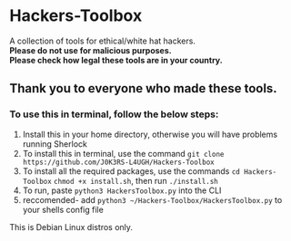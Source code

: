 # Hackers-Toolbox
A collection of tools for ethical/white hat hackers.    
**Please do not use for malicious purposes.**  
**Please check how legal these tools are in your country.**  

## Thank you to everyone who made these tools.

### To use this in terminal, follow the below steps:  
1. Install this in your home directory, otherwise you will have problems running Sherlock
2. To install this in terminal, use the command ```git clone https://github.com/J0K3RS-L4UGH/Hackers-Toolbox``` 
3. To install all the required packages, use the commands ```cd Hackers-Toolbox``` ```chmod +x install.sh```, then run ```./install.sh```
4. To run, paste ```python3 HackersToolbox.py``` into the CLI
5. reccomended- add ```python3 ~/Hackers-Toolbox/HackersToolbox.py``` to your shells config file

This is Debian Linux distros only.
